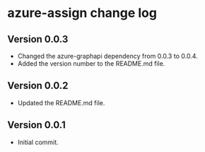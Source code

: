 # azure-assign change log

## Version 0.0.3

- Changed the azure-graphapi dependency from 0.0.3 to 0.0.4.
- Added the version number to the README.md file.

## Version 0.0.2

- Updated the README.md file.

## Version 0.0.1

- Initial commit.
